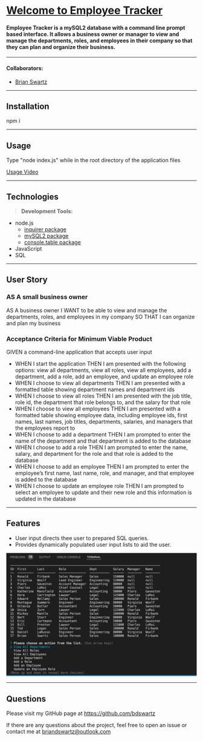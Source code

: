 # [Welcome to Employee Tracker](https://github.com/bdswartz/employee-tracker)

#### Employee Tracker is a mySQL2 database with a command line prompt based interface.  It allows a business owner or manager to view and manage the departments, roles, and employees in their company so that they can plan and organize their business.  

---

#### Collaborators:
* [Brian Swartz](https://github.com/bdswartz)

---

## Installation
npm i

---

## Usage
Type "node index.js" while in the root directory of the application files


[Usage Video](screen-recording.mov "Usage Video")

---

## Technologies

> <b>Development Tools:</b>
  * node.js
    * [inquirer package](https://www.npmjs.com/package/inquirer)
    * [mySQL2 package](https://www.npmjs.com/package/mysql2)
    * [console.table package](https://www.npmjs.com/package/console.table)
  * JavaScript
  * SQL

  ---

## User Story
### AS A small business owner
AS A business owner
I WANT to be able to view and manage the departments, roles, and 
employees in my company
SO THAT I can organize and plan my business
    
### Acceptance Criteria for Minimum Viable Product

GIVEN a command-line application that accepts user input
*  WHEN I start the application
    THEN I am presented with the following options: view all departments, view all roles, view all employees, add a department, add a role, add an employee, and update an employee role
*  WHEN I choose to view all departments
    THEN I am presented with a formatted table showing department names and department ids
*  WHEN I choose to view all roles
    THEN I am presented with the job title, role id, the department that role belongs to, and the salary for that role
*  WHEN I choose to view all employees
    THEN I am presented with a formatted table showing employee data, including employee ids, first names, last names, job titles, departments, salaries, and managers that the employees report to
*  WHEN I choose to add a department
    THEN I am prompted to enter the name of the department and that department is added to the database
*  WHEN I choose to add a role
    THEN I am prompted to enter the name, salary, and department for the role and that role is added to the database
*  WHEN I choose to add an employee
    THEN I am prompted to enter the employee’s first name, last name, role, and manager, and that employee is added to the database
*  WHEN I choose to update an employee role
    THEN I am prompted to select an employee to update and their new role and this information is updated in the database

---
## Features
-  User input directs thee user to prepared SQL queries.
-  Provides dynamically populated user input lists to aid the user.

![Employee Table](employee-table-ss.jpg "Screen Shot")

---

## Questions
Please visit my GitHub page
at https://github.com/bdswartz

If there are any questions about the project,
feel free to open an issue or contact me at briandswartz@outlook.com